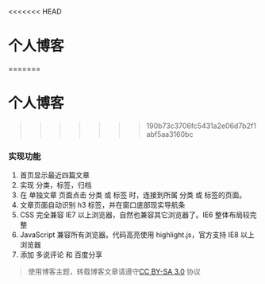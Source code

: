 <<<<<<< HEAD
# 个人博客
=======
# 个人博客
>>>>>>> 190b73c3706fc5431a2e06d7b2f1abf5aa3160bc

### 实现功能

  1. 首页显示最近四篇文章
  2. 实现 分类，标签，归档
  3. 在 单独文章 页面点击 分类 或 标签 时，连接到所属 分类 或 标签的页面。
  4. 文章页面自动识别 h3 标签，并在窗口底部现实导航条
  5. CSS 完全兼容 IE7 以上浏览器，自然也兼容其它浏览器了。IE6 整体布局较完整
  6. JavaScript 兼容所有浏览器。代码高亮使用 highlight.js，官方支持 IE8 以上浏览器
  7. 添加 多说评论 和 百度分享

> 使用博客主题，转载博客文章请遵守[CC BY-SA 3.0](http://creativecommons.org/licenses/by-sa/3.0/cn/) 协议

